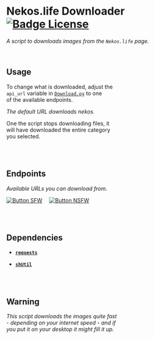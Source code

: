 
# Nekos.life Downloader   [![Badge License]][License]

*A script to downloads images from the `Nekos.life` page.*

<br>

## Usage

To change what is downloaded, adjust the <br>
`api_url` variable in [`Download.py`] to one <br>
of the available endpoints.

*The default URL downloads nekos.*

One the script stops downloading files, it <br>
will have downloaded the entire category <br>
you selected.

<br>
<br>

## Endpoints

*Available URLs you can download from.*

[![Button SFW]][SFW]   
[![Button NSFW]][NSFW]

<br>
<br>

## Dependencies

- **[`requests`]**

- **[`shUtil`]**

<br>
<br>

## Warning

*This script downloads the images quite fast* <br>
*- depending on your internet speed - and if* <br>
*you put it on your desktop it might fill it up.*


<!----------------------------------------------------------------------------->

[`requests`]: https://pypi.org/project/requests/
[`shutil`]: https://docs.python.org/3/library/shutil.html


[`Download.py`]: Source/Download.py
[License]: LICENSE
[NSFW]: Data/NSFW.txt
[SFW]: Data/SFW.txt

<!---------------------------------[ Badges ]---------------------------------->

[Badge License]: https://img.shields.io/badge/License-GPL_3-blue.svg?style=for-the-badge


<!--------------------------------[ Buttons ]---------------------------------->

[Button NSFW]: https://img.shields.io/badge/NSFW-EF2D5E?style=for-the-badge&logoColor=white&logo=Adafruit
[Button SFW]: https://img.shields.io/badge/SFW-0099E5?style=for-the-badge&logoColor=white&logo=AerLingus
